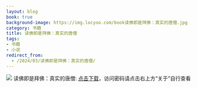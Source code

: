 ```yaml
---
layout: blog
book: true
background-image: https://img.locyoo.com/book读佛即是拜佛：真实的唐僧.jpg
category: 书籍
title: 读佛即是拜佛：真实的唐僧
tags:
- 书籍
- 小说
redirect_from:
  - /2024/03/读佛即是拜佛：真实的唐僧/
---
```

![](https://img.locyoo.com/book读佛即是拜佛：真实的唐僧.jpg)
读佛即是拜佛：真实的唐僧: <a name = "ref1" href="https://url18.ctfile.com/f/50983618-1052945275-e07ac4?p=3619">点击下载</a>，访问密码请点击右上方“关于”自行查看